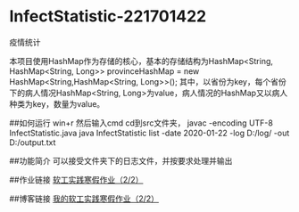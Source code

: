 # InfectStatistic-221701422
疫情统计

本项目使用HashMap作为存储的核心，基本的存储结构为HashMap<String, HashMap<String, Long>> provinceHashMap = new HashMap<String,HashMap<String, Long>>();
其中，以省份为key，每个省份下的病人情况HashMap<String, Long>为value，病人情况的HashMap又以病人种类为key，数量为value。

##如何运行
win+r  然后输入cmd
cd到src文件夹，
javac -encoding UTF-8 InfectStatistic.java
java InfectStatistic list -date 2020-01-22 -log D:/log/ -out D:/output.txt

##功能简介
可以接受文件夹下的日志文件，并按要求处理并输出

##作业链接
[软工实践寒假作业（2/2）](https://edu.cnblogs.com/campus/fzu/2020SPRINGS/homework/10287)

##博客链接
[我的软工实践寒假作业（2/2）](https://www.cnblogs.com/hjsblog/p/12330806.html)
